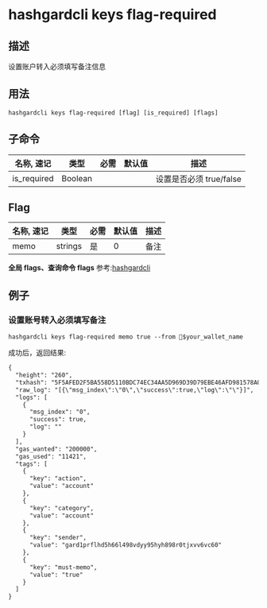 # hashgardcli keys flag-required

## 描述

设置账户转入必须填写备注信息

## 用法

```shell
hashgardcli keys flag-required [flag] [is_required] [flags]
```

## 子命令

| 名称, 速记       | 类型   | 必需 | 默认值 | 描述                                                              |
| --------------- | --------- | -------------------------- | ----------------------- | -------------------------- |
| is_required   | Boolean |   |   | 设置是否必须 true/false  |

## Flag

| 名称, 速记       | 类型   | 必需 | 默认值 | 描述                                                              |
| --------------- | --------- | -------------------------- | ----------------------- | -------------------------- |
| memo       | strings| 是 | 0 | 备注                                       |

**全局 flags、查询命令 flags** 参考:[hashgardcli](../README.md)

## 例子

### 设置账号转入必须填写备注

```shell
hashgardcli keys flag-required memo true --from $your_wallet_name
```

成功后，返回结果:

```txt
{
  "height": "260",
  "txhash": "5F5AFED2F5BA558D5110BDC74EC34AA5D969D39D79EBE46AFD981578A0243523",
  "raw_log": "[{\"msg_index\":\"0\",\"success\":true,\"log\":\"\"}]",
  "logs": [
    {
      "msg_index": "0",
      "success": true,
      "log": ""
    }
  ],
  "gas_wanted": "200000",
  "gas_used": "11421",
  "tags": [
    {
      "key": "action",
      "value": "account"
    },
    {
      "key": "category",
      "value": "account"
    },
    {
      "key": "sender",
      "value": "gard1prflhd5h66l498vdyy95hyh898r0tjxvv6vc60"
    },
    {
      "key": "must-memo",
      "value": "true"
    }
  ]
}

```
